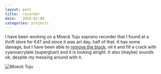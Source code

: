 ```yaml
---
layout: post
title:  recorder
date:   2016-02-08
categories: projects
---
```



I have been working on a Moeck Tuju soprano recorder that I found at a thrift store for €4? and since it was art day, half of that. It has some damage, but I have been able to [remove the block][pb], oil it and fill a crack with cyanoacrylate (superglue!) and it is looking alright.  It also (maybe) sounds ok, despite my messing around with it.



![Moeck Tuju](/assets/placeholde.jpg "Moeck Tuju")



[placeholder]: /assets/tuju.jpg "placeholder title in quotes"

[pb]: http://www.flute-a-bec.com/entretcanalgb.html